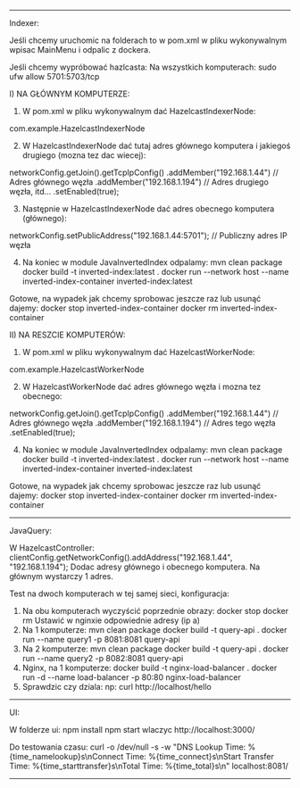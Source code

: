 -----------------------------------------------------------------

Indexer:

Jeśli chcemy uruchomic na folderach to w pom.xml w pliku wykonywalnym wpisac MainMenu i odpalic z dockera.

Jeśli chcemy wypróbować hazlcasta:
Na wszystkich komputerach:
sudo ufw allow 5701:5703/tcp

I) NA GŁÓWNYM KOMPUTERZE:

1) W pom.xml w pliku wykonywalnym dać HazelcastIndexerNode:

<transformer implementation="org.apache.maven.plugins.shade.resource.ManifestResourceTransformer">
   <mainClass>com.example.HazelcastIndexerNode</mainClass>
</transformer>

2) W HazelcastIndexerNode dać tutaj adres głównego komputera i jakiegoś drugiego (mozna tez dac wiecej):

networkConfig.getJoin().getTcpIpConfig()
   .addMember("192.168.1.44") // Adres głównego węzła
   .addMember("192.168.1.194") // Adres drugiego węzła, itd...
   .setEnabled(true);

3) Następnie w HazelcastIndexerNode dać adres obecnego komputera (głównego):

networkConfig.setPublicAddress("192.168.1.44:5701"); // Publiczny adres IP węzła

4) Na koniec w module JavaInvertedIndex odpalamy:
   mvn clean package
   docker build -t inverted-index:latest .
   docker run --network host --name inverted-index-container inverted-index:latest

Gotowe, na wypadek jak chcemy sprobowac jeszcze raz lub usunąć dajemy:
   docker stop inverted-index-container
   docker rm inverted-index-container

II) NA RESZCIE KOMPUTERÓW:

1) W pom.xml w pliku wykonywalnym dać HazelcastWorkerNode:

<transformer implementation="org.apache.maven.plugins.shade.resource.ManifestResourceTransformer">
   <mainClass>com.example.HazelcastWorkerNode</mainClass>
</transformer>

2) W HazelcastWorkerNode dać adres głównego węzła i mozna tez obecnego:

networkConfig.getJoin().getTcpIpConfig()
   .addMember("192.168.1.44") // Adres głównego węzła
   .addMember("192.168.1.194") // Adres tego węzła
   .setEnabled(true);

4) Na koniec w module JavaInvertedIndex odpalamy:
   mvn clean package
   docker build -t inverted-index:latest .
   docker run --network host --name inverted-index-container inverted-index:latest

Gotowe, na wypadek jak chcemy sprobowac jeszcze raz lub usunąć dajemy:
   docker stop inverted-index-container
   docker rm inverted-index-container

-------------------------------------------------------------------------

JavaQuery:

W HazelcastController:
clientConfig.getNetworkConfig().addAddress("192.168.1.44", "192.168.1.194");
Dodac adresy głównego i obecnego komputera. Na głównym wystarczy 1 adres.

Test na dwoch komputerach w tej samej sieci, konfiguracja:
1) Na obu komputerach wyczyścić poprzednie obrazy:
   docker stop <id>
   docker rm <id>
   Ustawić w nginxie odpowiednie adresy (ip a)
2) Na 1 komputerze:
   mvn clean package
   docker build -t query-api .
   docker run --name query1 -p 8081:8081 query-api
3) Na 2 komputerze:
   mvn clean package
   docker build -t query-api .
   docker run --name query2 -p 8082:8081 query-api
4) Nginx, na 1 komputerze:
   docker build -t nginx-load-balancer .
   docker run -d --name load-balancer -p 80:80 nginx-load-balancer
5) Sprawdzic czy dziala:
   np: curl http://localhost/hello

----------------------------------------------------------------

UI:

W folderze ui:
npm install
npm start
wlaczyc http://localhost:3000/

Do testowania czasu:
curl -o /dev/null -s -w "DNS Lookup Time: %{time_namelookup}s\nConnect Time: %{time_connect}s\nStart Transfer Time: %{time_starttransfer}s\nTotal Time: %{time_total}s\n" localhost:8081/<endpoint>


-----------------------------------------------------------------------

